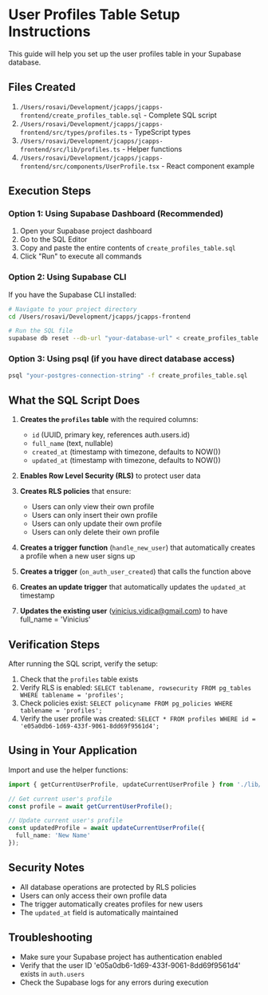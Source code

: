 # User Profiles Table Setup Instructions

This guide will help you set up the user profiles table in your Supabase database.

## Files Created

1. `/Users/rosavi/Development/jcapps/jcapps-frontend/create_profiles_table.sql` - Complete SQL script
2. `/Users/rosavi/Development/jcapps/jcapps-frontend/src/types/profiles.ts` - TypeScript types
3. `/Users/rosavi/Development/jcapps/jcapps-frontend/src/lib/profiles.ts` - Helper functions
4. `/Users/rosavi/Development/jcapps/jcapps-frontend/src/components/UserProfile.tsx` - React component example

## Execution Steps

### Option 1: Using Supabase Dashboard (Recommended)

1. Open your Supabase project dashboard
2. Go to the SQL Editor
3. Copy and paste the entire contents of `create_profiles_table.sql`
4. Click "Run" to execute all commands

### Option 2: Using Supabase CLI

If you have the Supabase CLI installed:

```bash
# Navigate to your project directory
cd /Users/rosavi/Development/jcapps/jcapps-frontend

# Run the SQL file
supabase db reset --db-url "your-database-url" < create_profiles_table.sql
```

### Option 3: Using psql (if you have direct database access)

```bash
psql "your-postgres-connection-string" -f create_profiles_table.sql
```

## What the SQL Script Does

1. **Creates the `profiles` table** with the required columns:
   - `id` (UUID, primary key, references auth.users.id)
   - `full_name` (text, nullable)
   - `created_at` (timestamp with timezone, defaults to NOW())
   - `updated_at` (timestamp with timezone, defaults to NOW())

2. **Enables Row Level Security (RLS)** to protect user data

3. **Creates RLS policies** that ensure:
   - Users can only view their own profile
   - Users can only insert their own profile
   - Users can only update their own profile
   - Users can only delete their own profile

4. **Creates a trigger function** (`handle_new_user`) that automatically creates a profile when a new user signs up

5. **Creates a trigger** (`on_auth_user_created`) that calls the function above

6. **Creates an update trigger** that automatically updates the `updated_at` timestamp

7. **Updates the existing user** (vinicius.vidica@gmail.com) to have full_name = 'Vinicius'

## Verification Steps

After running the SQL script, verify the setup:

1. Check that the `profiles` table exists
2. Verify RLS is enabled: `SELECT tablename, rowsecurity FROM pg_tables WHERE tablename = 'profiles';`
3. Check policies exist: `SELECT policyname FROM pg_policies WHERE tablename = 'profiles';`
4. Verify the user profile was created: `SELECT * FROM profiles WHERE id = 'e05a0db6-1d69-433f-9061-8dd69f9561d4';`

## Using in Your Application

Import and use the helper functions:

```typescript
import { getCurrentUserProfile, updateCurrentUserProfile } from './lib/profiles';

// Get current user's profile
const profile = await getCurrentUserProfile();

// Update current user's profile
const updatedProfile = await updateCurrentUserProfile({ 
  full_name: 'New Name' 
});
```

## Security Notes

- All database operations are protected by RLS policies
- Users can only access their own profile data
- The trigger automatically creates profiles for new users
- The `updated_at` field is automatically maintained

## Troubleshooting

- Make sure your Supabase project has authentication enabled
- Verify that the user ID 'e05a0db6-1d69-433f-9061-8dd69f9561d4' exists in `auth.users`
- Check the Supabase logs for any errors during execution